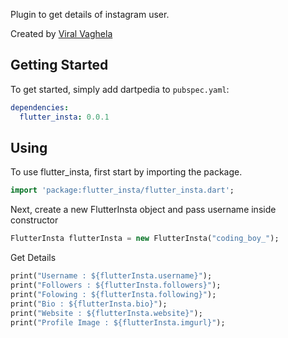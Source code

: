 Plugin to get details of instagram user.

Created by [Viral Vaghela](https://www.linkedin.com/in/viralv/)

## Getting Started
To get started, simply add dartpedia to  `pubspec.yaml`:
```yaml
dependencies:
  flutter_insta: 0.0.1 
``` 

## Using
To use flutter_insta, first start by importing the package.
```dart
import 'package:flutter_insta/flutter_insta.dart';
```
Next, create a new FlutterInsta object and pass username inside constructor
```dart
FlutterInsta flutterInsta = new FlutterInsta("coding_boy_");
```
Get Details
```dart
print("Username : ${flutterInsta.username}");
print("Followers : ${flutterInsta.followers}");
print("Folowing : ${flutterInsta.following}");
print("Bio : ${flutterInsta.bio}");
print("Website : ${flutterInsta.website}");
print("Profile Image : ${flutterInsta.imgurl}");
```
